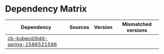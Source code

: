 # Dependency Matrix

Dependency | Sources | Version | Mismatched versions
---------- | ------- | ------- | -------------------
[cb-kubecd/bdd-spring-1586521596](https://github.com/cb-kubecd/bdd-spring-1586521596.git) |  | []() | 
